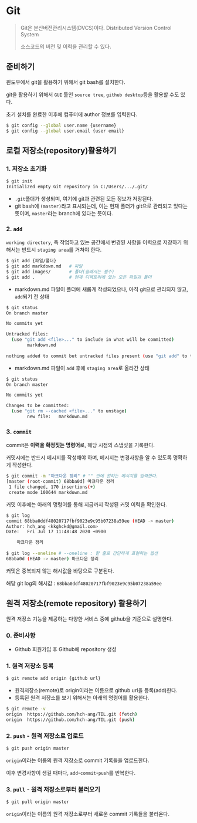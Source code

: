 # Git

> Git은 분산버전관리시스템(DVCS)이다. Distributed Version Control System
>
> 소스코드의 버전 및 이력을 관리할 수 있다.



## 준비하기

윈도우에서 git을 활용하기 위해서 git bash를 설치한다.

git을 활용하기 위해서 `GUI` 툴인 `source tree`, `github desktop`등을 활용할 수도 있다.

초기 설치를 완료한 이후에 컴퓨터에 author 정보를 입력한다.

```bash
$ git config --global user.name {username}
$ git config --global user.email {user email}
```



## 로컬 저장소(repository)활용하기

### 1. 저장소 초기화

```bash
$ git init
Initialized empty Git repository in C:/Users/.../.git/
```

- `.git`폴더가 생성되며, 여기에 git과 관련된 모든 정보가 저장된다.
- git bash에 `(master)`라고 표시되는데, 이는 현재 폴더가 git으로 관리되고 있다는 뜻이며, `master`라는 branch에 있다는 뜻이다.

### 2. `add`

`working directory`, 즉 작업하고 있는 공간에서 변경된 사항을 이력으로 저장하기 위해서는 반드시 `staging area`를 거쳐야 한다.

```bash
$ git add {파일/폴더}
$ git add markdown.md	# 파일
$ git add images/		# 폴더(슬래시는 필수)
$ git add .				# 현재 디렉토리에 있는 모든 파일과 폴더
```

- markdown.md 파일이 폴더에 새롭게 작성되었으나, 아직 git으로 관리되지 않고, `add`되기 전 상태

```bash
$ git status
On branch master

No commits yet

Untracked files:
  (use "git add <file>..." to include in what will be committed)
        markdown.md
        
nothing added to commit but untracked files present (use "git add" to track)
```

- markdown.md 파일이 `add` 후에 `staging area`로 올라간 상태

```bash
$ git status
On branch master

No commits yet

Changes to be committed:
  (use "git rm --cached <file>..." to unstage)
        new file:   markdown.md
```

### 3. `commit`

commit은 **이력을 확정짓는 명령어**로, 해당 시점의 스냅샷을 기록한다.

커밋시에는 반드시 메시지를 작성해야 하며, 메시지는 변경사항을 알 수 있도록 명확하게 작성한다.

``` bash
$ git commit -m "마크다운 정리" # "" 안에 원하는 메시지를 입력한다.
[master (root-commit) 68bba0d] 마크다운 정리
 1 file changed, 170 insertions(+)
 create mode 100644 markdown.md
```

커밋 이후에는 아래의 명령어를 통해 지금까지 작성된 커밋 이력을 확인한다.

```bash
$ git log
commit 68bba0ddf48020717fbf9023e9c95b07238a59ee (HEAD -> master)
Author: hch_ang <kkghckd@gmail.com>
Date:   Fri Jul 17 11:48:48 2020 +0900

    마크다운 정리
    
$ git log --oneline # --oneline : 한 줄로 간단하게 표현하는 옵션
68bba0d (HEAD -> master) 마크다운 정리
```

커밋은 중복되지 않는 해시값을 바탕으로 구분된다.

해당 git log의 해시값 : `68bba0ddf48020717fbf9023e9c95b07238a59ee`



## 원격 저장소(remote repository) 활용하기

원격 저장소 기능을 제공하는 다양한 서비스 중에 github을 기준으로 설명한다.

### 0. 준비사항

- Github 회원가입 후 Github에 repository 생성



### 1. 원격 저장소 등록

```bash
$ git remote add origin {github url}
```

- 원격저장소(remote)로 origin이라는 이름으로 github url을 등록(add)한다.
- 등록된 원격 저장소를 보기 위해서는 아래의 명령어를 활용한다.

```bash
$ git remote -v
origin  https://github.com/hch-ang/TIL.git (fetch)
origin  https://github.com/hch-ang/TIL.git (push)
```



### 2. `push` - 원격 저장소로 업로드

```bash
$ git push origin master
```

`origin`이라는 이름의 원격 저장소로 commit 기록들을 업로드한다.

이후 변경사항이 생길 때마다, `add`-`commit`-`push`를 반복한다.



### 3. `pull` - 원격 저장소로부터 불러오기

```bash
$ git pull origin master
```

`origin`이라는 이름의 원격 저장소로부터 새로운 commit 기록들을 불러온다.
